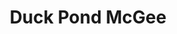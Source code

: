 ---
pid: fs89
title: Duck Pond McGee
location_transcription: Neighborhood
coordinates: "[-75.149778138135, 39.955346054477]"
zipcode: '21050'
gen_neighborhood: 
neighborhood: 
outside_phl: 'Forest Hill MD '
age: '18'
age_range: 13-19
instagram: 
image_file_name: fs_89.jpg
proposal_transcription: "[3 ponds - one with a dog, one with ducks and a bridge, the
  other with a fountain and a person by it]"
topic: Environment
topic_summary: '0'
type: Fountain,Garden,Space
keywords_other: pond, recreation
credit: Allison Taylor
image_labels: 
twitter: 
facebook: 
permalink: "/monuments/fs89/"
layout: item-page
---